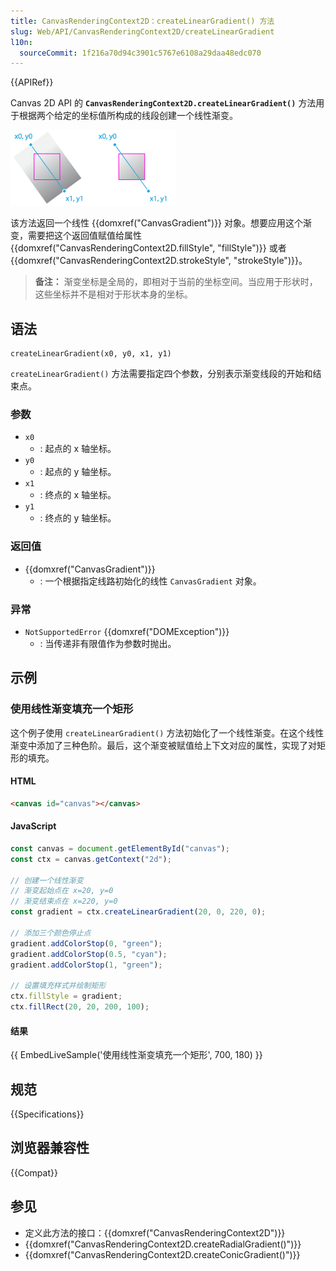 ```yaml
---
title: CanvasRenderingContext2D：createLinearGradient() 方法
slug: Web/API/CanvasRenderingContext2D/createLinearGradient
l10n:
  sourceCommit: 1f216a70d94c3901c5767e6108a29daa48edc070
---
```


{{APIRef}}

Canvas 2D API 的 **`CanvasRenderingContext2D.createLinearGradient()`** 方法用于根据两个给定的坐标值所构成的线段创建一个线性渐变。

![渐变沿着渐变线从点 (x0, y0) 开始到点 (x1, y1) 进行颜色过渡，即使这些点将渐变线延伸到绘制渐变的元素边缘之外。](mdn-canvas-lineargradient.png)

该方法返回一个线性 {{domxref("CanvasGradient")}} 对象。想要应用这个渐变，需要把这个返回值赋值给属性 {{domxref("CanvasRenderingContext2D.fillStyle", "fillStyle")}} 或者 {{domxref("CanvasRenderingContext2D.strokeStyle", "strokeStyle")}}。

> **备注：** 渐变坐标是全局的，即相对于当前的坐标空间。当应用于形状时，这些坐标并不是相对于形状本身的坐标。

## 语法

```js-nolint
createLinearGradient(x0, y0, x1, y1)
```

`createLinearGradient()` 方法需要指定四个参数，分别表示渐变线段的开始和结束点。

### 参数

- `x0`
  - : 起点的 x 轴坐标。
- `y0`
  - : 起点的 y 轴坐标。
- `x1`
  - : 终点的 x 轴坐标。
- `y1`
  - : 终点的 y 轴坐标。

### 返回值

- {{domxref("CanvasGradient")}}
  - : 一个根据指定线路初始化的线性 `CanvasGradient` 对象。

### 异常

- `NotSupportedError` {{domxref("DOMException")}}
  - : 当传递非有限值作为参数时抛出。

## 示例

### 使用线性渐变填充一个矩形

这个例子使用 `createLinearGradient()` 方法初始化了一个线性渐变。在这个线性渐变中添加了三种色阶。最后，这个渐变被赋值给上下文对应的属性，实现了对矩形的填充。

#### HTML

```html
<canvas id="canvas"></canvas>
```

#### JavaScript

```js
const canvas = document.getElementById("canvas");
const ctx = canvas.getContext("2d");

// 创建一个线性渐变
// 渐变起始点在 x=20, y=0
// 渐变结束点在 x=220, y=0
const gradient = ctx.createLinearGradient(20, 0, 220, 0);

// 添加三个颜色停止点
gradient.addColorStop(0, "green");
gradient.addColorStop(0.5, "cyan");
gradient.addColorStop(1, "green");

// 设置填充样式并绘制矩形
ctx.fillStyle = gradient;
ctx.fillRect(20, 20, 200, 100);
```

#### 结果

{{ EmbedLiveSample('使用线性渐变填充一个矩形', 700, 180) }}

## 规范

{{Specifications}}

## 浏览器兼容性

{{Compat}}

## 参见

- 定义此方法的接口：{{domxref("CanvasRenderingContext2D")}}
- {{domxref("CanvasRenderingContext2D.createRadialGradient()")}}
- {{domxref("CanvasRenderingContext2D.createConicGradient()")}}
